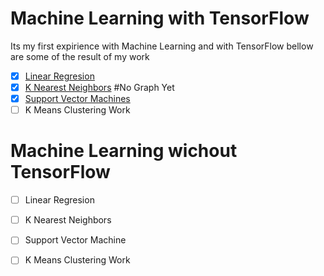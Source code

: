 # Machine Learning with TensorFlow
Its my first expirience with Machine Learning and with TensorFlow bellow are some of the result of my work

- [x] <a href="/Tensor Linear Regresion">Linear Regresion</a>
- [x] <a href="/Tensor K-Nearest Neighbors">K Nearest Neighbors</a>  #No Graph Yet
- [x] <a href="/Tensor Support Vector Machines">Support Vector Machines</a>
- [ ] K Means Clustering Work

# Machine Learning wichout TensorFlow

- [ ] Linear Regresion
- [ ] K Nearest Neighbors
- [ ] Support Vector Machine
- [ ] K Means Clustering Work

